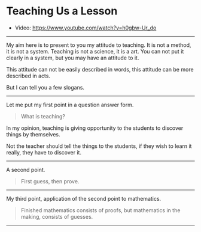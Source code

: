 # Teaching Us a Lesson

- Video: <https://www.youtube.com/watch?v=h0gbw-Ur_do>

------

My aim here is to present to you my attitude to teaching.
It is not a method, it is not a system.
Teaching is not a science, it is a art.
You can not put it clearly in a system, but you may have an attitude to it.

This attitude can not be easily described in words,
this attitude can be more described in acts.

But I can tell you a few slogans.

------

Let me put my first point in a question answer form.

> What is teaching?

In my opinion, teaching is giving opportunity to the students
to discover things by themselves.

Not the teacher should tell the things to the students,
if they wish to learn it really, they have to discover it.

------

A second point.

> First guess, then prove.

------

My third point, application of the second point to mathematics.

> Finished mathematics consists of proofs, but mathematics in the making, consists of guesses.

------
